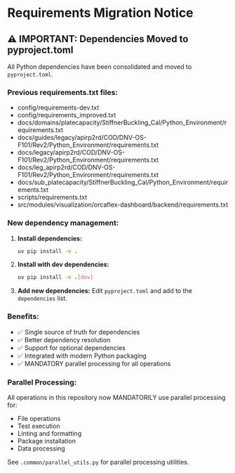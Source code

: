 # Requirements Migration Notice

## ⚠️ IMPORTANT: Dependencies Moved to pyproject.toml

All Python dependencies have been consolidated and moved to `pyproject.toml`.

### Previous requirements.txt files:
- config/requirements-dev.txt
- config/requirements_improved.txt
- docs/domains/platecapacity/StiffnerBuckling_Cal/Python_Environment/requirements.txt
- docs/guides/legacy/apirp2rd/COD/DNV-OS-F101/Rev2/Python_Environment/requirements.txt
- docs/legacy/apirp2rd/COD/DNV-OS-F101/Rev2/Python_Environment/requirements.txt
- docs/leg_apirp2rd/COD/DNV-OS-F101/Rev2/Python_Environment/requirements.txt
- docs/sub_platecapacity/StiffnerBuckling_Cal/Python_Environment/requirements.txt
- scripts/requirements.txt
- src/modules/visualization/orcaflex-dashboard/backend/requirements.txt

### New dependency management:

1. **Install dependencies:**
   ```bash
   uv pip install -e .
   ```

2. **Install with dev dependencies:**
   ```bash
   uv pip install -e .[dev]
   ```

3. **Add new dependencies:**
   Edit `pyproject.toml` and add to the `dependencies` list.

### Benefits:
- ✅ Single source of truth for dependencies
- ✅ Better dependency resolution
- ✅ Support for optional dependencies
- ✅ Integrated with modern Python packaging
- ✅ MANDATORY parallel processing for all operations

### Parallel Processing:
All operations in this repository now MANDATORILY use parallel processing for:
- File operations
- Test execution
- Linting and formatting
- Package installation
- Data processing

See `.common/parallel_utils.py` for parallel processing utilities.
